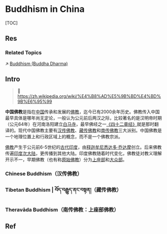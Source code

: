 # Buddhism in China

[TOC]



## Res
### Related Topics
↗ [Buddhism (Buddha Dharma)](../../🙏🏿%20Global%20Religions/Buddhism%20(Buddha%20Dharma)/Buddhism%20(Buddha%20Dharma).md)



## Intro
> 🔗 https://zh.wikipedia.org/wiki/%E4%B8%AD%E5%9B%BD%E4%BD%9B%E6%95%99

**中国佛教**是指在[中国](https://zh.wikipedia.org/wiki/%E4%B8%AD%E5%9C%8B "中国")传承和发展的[佛教](https://zh.wikipedia.org/wiki/%E4%BD%9B%E6%95%99 "佛教")，迄今已有2000余年历史。佛教传入中国最早具体是哪年尚无定论，一般认为公元前后两汉之际，比较著名的是汉明帝时期（公元64年）在河南洛阳建立[白马寺](https://zh.wikipedia.org/wiki/%E7%99%BD%E9%A9%AC%E5%AF%BA "白马寺")，最早佛经之一[《四十二章经》](https://zh.wikipedia.org/wiki/%E5%9B%9B%E5%8D%81%E4%BA%8C%E7%AB%A0%E7%B6%93 "四十二章经")就是那时翻译的。现代中国佛教主要有[汉传佛教](https://zh.wikipedia.org/wiki/%E6%B1%89%E4%BC%A0%E4%BD%9B%E6%95%99 "汉传佛教")、[藏传佛教](https://zh.wikipedia.org/wiki/%E8%97%8F%E5%82%B3%E4%BD%9B%E6%95%99 "藏传佛教")和[南传佛教](https://zh.wikipedia.org/wiki/%E5%8D%97%E4%BC%A0%E4%BD%9B%E6%95%99 "南传佛教")三大派别。中国佛教是一个地理位置上和行政区域上的概念，而不是一个佛教宗派。

[佛教](https://zh.wikipedia.org/wiki/%E4%BD%9B%E6%95%99 "佛教")产生于公元前6-5世纪的[古代印度](https://zh.wikipedia.org/wiki/%E5%8D%B0%E5%BA%A6%E5%8E%86%E5%8F%B2 "印度历史")，由[释迦牟尼悉达多·乔达摩](https://zh.wikipedia.org/wiki/%E9%87%8A%E8%BF%A6%E7%89%9F%E5%B0%BC "释迦牟尼")创立。后来佛教传遍[印度次大陆](https://zh.wikipedia.org/wiki/%E5%8D%B0%E5%BA%A6%E6%AC%A1%E5%A4%A7%E9%99%B8 "印度次大陆")，更传播到其他大陆。印度佛教随着时代变化，佛教徒对教义理解开示不一，早期佛教（也有称[原始佛教](https://zh.wikipedia.org/wiki/%E5%8E%9F%E5%A7%8B%E4%BD%9B%E6%95%99 "原始佛教")）分为[上座部](https://zh.wikipedia.org/wiki/%E4%B8%8A%E5%BA%A7%E9%83%A8 "上座部")和[大众部](https://zh.wikipedia.org/wiki/%E5%A4%A7%E7%9C%BE%E9%83%A8 "大众部")。


### Chinese Buddhism（汉传佛教）


### Tibetan Buddhism | བོད་བརྒྱུད་ནང་བསྟན།（藏传佛教）


### Theravāda Buddhism（南传佛教：上座部佛教）



## Ref
